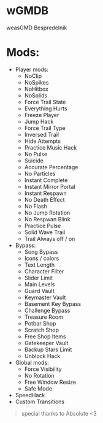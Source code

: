 # wGMDB
weasGMD Bespredelnik

# Mods:
  + Player mods:
    - NoClip
    - NoSpikes
    - NoHitbox
    - NoSolids
    - Force Trail State
    - Everything Hurts
    - Freeze Player
    - Jump Hack
    - Force Trail Type
    - Inversed Trail
    - Hide Attempts
    - Practice Music Hack
    - No Pulse
    - Suicide
    - Accurate Percentage
    - No Particles
    - Instant Complete
    - Instant Mirror Portal
    - Instant Respawn
    - No Death Effect
    - No Flash
    - No Jump Rotation
    - No Respwan Blink
    - Practice Pulse
    - Solid Wave Trail
    - Trail Always off / on
  + Bypass:
    - Song Bypass
    - Icons / colors
    - Text Length
    - Character Filter
    - Slider Limit
    - Main Levels
    - Guard Vault
    - Keymaster Vault
    - Basement Key Bypass
    - Challenge Bypass
    - Treasure Room
    - Potbar Shop
    - Scratch Shop
    - Free Shop Items
    - Gatekeeper Vault
    - Backup Stars Limit
    - Unblock Hack
  + Global mods:
    - Force Visibility
    - No Rotation
    - Free Window Resize
    - Safe Mode
  + SpeedHack
  + Custom Transitions


> special thanks to Absolute <3
